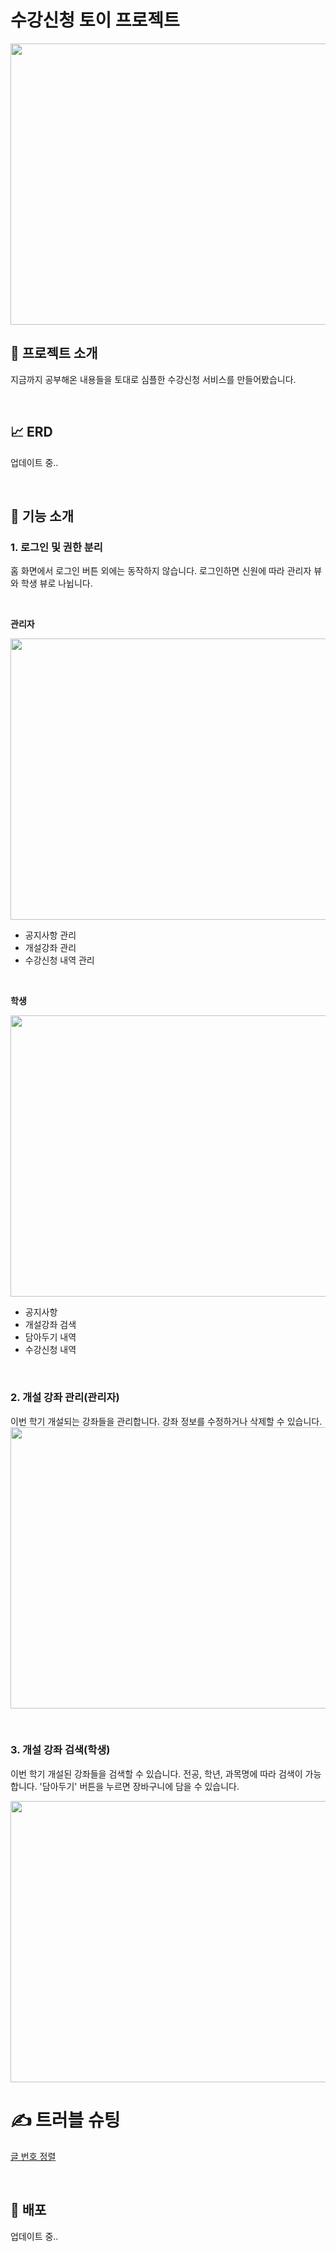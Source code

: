 # 수강신청 토이 프로젝트
<img src = "https://user-images.githubusercontent.com/117654450/208507651-fbd2f034-894b-419c-ad81-44d98839af0f.png" height = "450px" width = "750px" allign = "left">

</br>

## 📢 프로젝트 소개
지금까지 공부해온 내용들을 토대로 심플한 수강신청 서비스를 만들어봤습니다. 

</br>

## 📈 ERD 
업데이트 중..

</br>

## 📢 기능 소개

### 1. 로그인 및 권한 분리

홈 화면에서 로그인 버튼 외에는 동작하지 않습니다. 로그인하면 신원에 따라 관리자 뷰와 학생 뷰로 나뉩니다. 

</br>

**관리자**

<img src = "https://user-images.githubusercontent.com/117654450/208514848-d7edcab7-c13e-479a-8e93-6c25c61135aa.png" height = "450px" width = "750px" allign = "left">


* 공지사항 관리
* 개설강좌 관리
* 수강신청 내역 관리

</br>

**학생**

<img src = "https://user-images.githubusercontent.com/117654450/208515068-644a09d4-8a10-467f-be0c-afa92c382558.png" height = "450px" width = "750px" allign = "left">

* 공지사항 
* 개설강좌 검색 
* 담아두기 내역 
* 수강신청 내역

</br>

### 2. 개설 강좌 관리(관리자)
이번 학기 개설되는 강좌들을 관리합니다. 강좌 정보를 수정하거나 삭제할 수 있습니다. 
<img src = "https://user-images.githubusercontent.com/117654450/208511310-b910bff1-ea35-4cab-93fd-c81add0504aa.png" height = "450px" width = "750px" allign = "left">

</br>

### 3. 개설 강좌 검색(학생)
이번 학기 개설된 강좌들을 검색할 수 있습니다. 전공, 학년, 과목명에 따라 검색이 가능합니다. '담아두기' 버튼을 누르면 장바구니에 담을 수 있습니다. 

<img src = "https://user-images.githubusercontent.com/117654450/208515388-e096d0cf-cd52-4e04-a122-681563cda8d2.png" height = "450px" width = "750px" allign = "left">

</br>

# ✍️ 트러블 슈팅
[글 번호 정렬](https://velog.io/@strangehoon/%EB%AC%B8%EC%A0%9C%ED%95%B4%EA%B2%B0-%ED%8E%98%EC%9D%B4%EC%A7%95%EC%B2%98%EB%A6%AC)

</br>

## 🎁 배포
업데이트 중..
